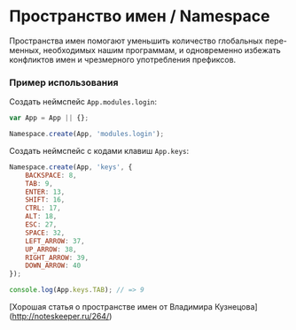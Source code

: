 # Пространство имен / Namespace

Пространства имен помогают уменьшить количество глобальных пере-менных, необходимых нашим программам, и одновременно избежать конфликтов имен и чрезмерного употребления префиксов.

### Пример использования

Создать неймспейс `App.modules.login`:

```js
var App = App || {};

Namespace.create(App, 'modules.login');
```

Создать неймспейс с кодами клавиш `App.keys`:

```js
Namespace.create(App, 'keys', {
    BACKSPACE: 8,
    TAB: 9,
    ENTER: 13,
    SHIFT: 16,
    CTRL: 17,
    ALT: 18,
    ESC: 27,
    SPACE: 32,
    LEFT_ARROW: 37,
    UP_ARROW: 38,
    RIGHT_ARROW: 39,
    DOWN_ARROW: 40
});

console.log(App.keys.TAB); // => 9

```

[Хорошая статья о пространстве имен от Владимира Кузнецова] (http://noteskeeper.ru/264/)